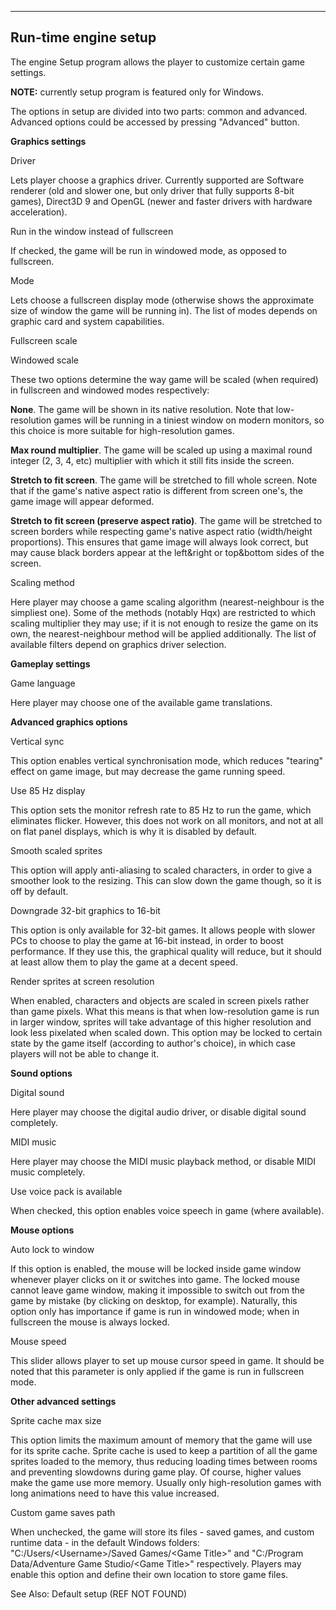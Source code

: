 []()


------------------------------------------------------------------------

Run-time engine setup
---------------------

The engine Setup program allows the player to customize certain game
settings.

**NOTE:** currently setup program is featured only for Windows.

The options in setup are divided into two parts: common and advanced.
Advanced options could be accessed by pressing "Advanced" button.

**Graphics settings**

Driver

Lets player choose a graphics driver. Currently supported are Software
renderer (old and slower one, but only driver that fully supports 8-bit
games), Direct3D 9 and OpenGL (newer and faster drivers with hardware
acceleration).

Run in the window instead of fullscreen

If checked, the game will be run in windowed mode, as opposed to
fullscreen.

Mode

Lets choose a fullscreen display mode (otherwise shows the approximate
size of window the game will be running in). The list of modes depends
on graphic card and system capabilities.

Fullscreen scale

Windowed scale

These two options determine the way game will be scaled (when required)
in fullscreen and windowed modes respectively:

**None**. The game will be shown in its native resolution. Note that
low-resolution games will be running in a tiniest window on modern
monitors, so this choice is more suitable for high-resolution games.

**Max round multiplier**. The game will be scaled up using a maximal
round integer (2, 3, 4, etc) multiplier with which it still fits inside
the screen.

**Stretch to fit screen**. The game will be stretched to fill whole
screen. Note that if the game's native aspect ratio is different from
screen one's, the game image will appear deformed.

**Stretch to fit screen (preserve aspect ratio)**. The game will be
stretched to screen borders while respecting game's native aspect ratio
(width/height proportions). This ensures that game image will always
look correct, but may cause black borders appear at the left&right or
top&bottom sides of the screen.

Scaling method

Here player may choose a game scaling algorithm (nearest-neighbour is
the simpliest one). Some of the methods (notably Hqx) are restricted to
which scaling multiplier they may use; if it is not enough to resize the
game on its own, the nearest-neighbour method will be applied
additionally. The list of available filters depend on graphics driver
selection.

**Gameplay settings**

Game language

Here player may choose one of the available game translations.

**Advanced graphics options**

Vertical sync

This option enables vertical synchronisation mode, which reduces
"tearing" effect on game image, but may decrease the game running speed.

Use 85 Hz display

This option sets the monitor refresh rate to 85 Hz to run the game,
which eliminates flicker. However, this does not work on all monitors,
and not at all on flat panel displays, which is why it is disabled by
default.

Smooth scaled sprites

This option will apply anti-aliasing to scaled characters, in order to
give a smoother look to the resizing. This can slow down the game
though, so it is off by default.

Downgrade 32-bit graphics to 16-bit

This option is only available for 32-bit games. It allows people with
slower PCs to choose to play the game at 16-bit instead, in order to
boost performance. If they use this, the graphical quality will reduce,
but it should at least allow them to play the game at a decent speed.

Render sprites at screen resolution

When enabled, characters and objects are scaled in screen pixels rather
than game pixels. What this means is that when low-resolution game is
run in larger window, sprites will take advantage of this higher
resolution and look less pixelated when scaled down. This option may be
locked to certain state by the game itself (according to author's
choice), in which case players will not be able to change it.

**Sound options**

Digital sound

Here player may choose the digital audio driver, or disable digital
sound completely.

MIDI music

Here player may choose the MIDI music playback method, or disable MIDI
music completely.

Use voice pack is available

When checked, this option enables voice speech in game (where
available).

**Mouse options**

Auto lock to window

If this option is enabled, the mouse will be locked inside game window
whenever player clicks on it or switches into game. The locked mouse
cannot leave game window, making it impossible to switch out from the
game by mistake (by clicking on desktop, for example). Naturally, this
option only has importance if game is run in windowed mode; when in
fullscreen the mouse is always locked.

Mouse speed

This slider allows player to set up mouse cursor speed in game. It
should be noted that this parameter is only applied if the game is run
in fullscreen mode.

**Other advanced settings**

Sprite cache max size

This option limits the maximum amount of memory that the game will use
for its sprite cache. Sprite cache is used to keep a partition of all
the game sprites loaded to the memory, thus reducing loading times
between rooms and preventing slowdowns during game play. Of course,
higher values make the game use more memory. Usually only
high-resolution games with long animations need to have this value
increased.

Custom game saves path

When unchecked, the game will store its files - saved games, and custom
runtime data - in the default Windows folders:
"C:/Users/&lt;Username&gt;/Saved Games/&lt;Game Title&gt;" and
"C:/Program Data/Adventure Game Studio/&lt;Game Title&gt;" respectively.
Players may enable this option and define their own location to store
game files.

See Also: Default setup (REF NOT FOUND)
